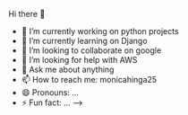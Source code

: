 

 Hi there 👋
- 🔭 I’m currently working on python projects
- 🌱 I’m currently learning on Django
- 👯 I’m looking to collaborate on google
- 🤔 I’m looking for help with AWS
- 💬 Ask me about anything
- 📫 How to reach me: monicahinga25
- 😄 Pronouns: ...
- ⚡ Fun fact: ...
-->
